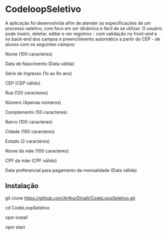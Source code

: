 # CodeloopSeletivo
A aplicação foi desenvolvida afim de atender as especificações de um processo seletivo, com foco em ser dinâmica e fácil de se utilizar. 
O usuário pode inserir, deletar, editar e ver registros - com validação no front-end e no back-end dos campos e preenchimento automático a partir do CEP - de alunos com os seguintes campos:

Nome (100 caracteres)

Data de Nascimento (Data válida)

Série de Ingresso (1o ao 9o ano)

CEP (CEP válido)

Rua (120 caracteres)

Número (Apenas números)

Complemento (50 caracteres)

Bairro (100 caracteres)

Cidade (100 caracteres)

Estado (2 caracteres)

Nome da mãe (100 caracteres)

CPF da mãe (CPF válido)

Data preferencial para pagamento da mensalidade (Data válida)


## Instalação

git clone https://github.com/ArthurDinalli/CodeLoopSeletivo.git

cd CodeLoopSeletivo

npm install

npm start


